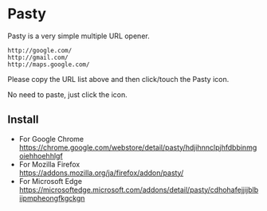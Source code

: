 Pasty
=====

Pasty is a very simple multiple URL opener.

```
http://google.com/
http://gmail.com/
http://maps.google.com/
```

Please copy the URL list above and then click/touch the Pasty icon.

No need to paste, just click the icon.

Install
-------

- For Google Chrome  
https://chrome.google.com/webstore/detail/pasty/hdjihnnclpjhfdbbinmgoiehhoehhlgf
- For Mozilla Firefox  
https://addons.mozilla.org/ja/firefox/addon/pasty/
- For Microsoft Edge  
https://microsoftedge.microsoft.com/addons/detail/pasty/cdhohafejjijblbiipmpheongfkgckgn
